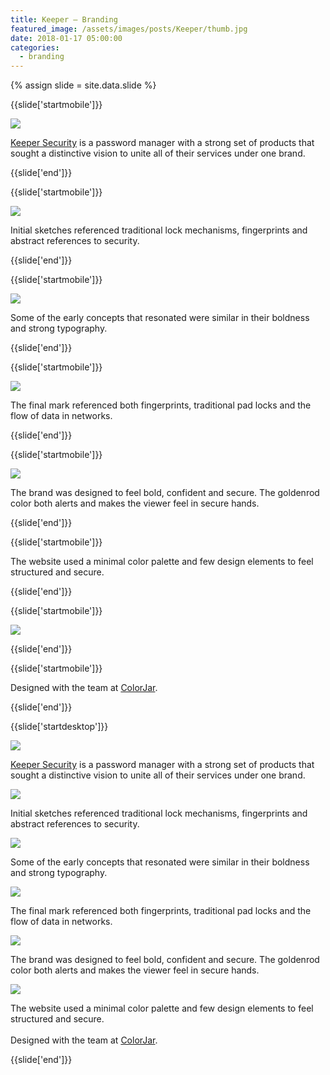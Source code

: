 ```yaml
---
title: Keeper — Branding
featured_image: /assets/images/posts/Keeper/thumb.jpg
date: 2018-01-17 05:00:00
categories:
  - branding
---
```


{% assign slide = site.data.slide %}

{{slide['startmobile']}}

<div>
  <img
    class='full-height' 
    src='{{ site.url }}/assets/images/posts/keeper/keeper-mobile-1.png'
  />
</div>

<p class="bg"><a href="https://www.keepersecurity.com/">Keeper Security</a> is a password manager with a strong set of products that sought a distinctive vision to unite all of their services under one brand.</p>

{{slide['end']}}

{{slide['startmobile']}}

<div>
  <img
    class='full-height' 
    src='{{ site.url }}/assets/images/posts/keeper/keeper-mobile-2.png'
  />
</div>

<p class="bg-dark">Initial sketches referenced traditional lock mechanisms, fingerprints and abstract references to security.</p>

{{slide['end']}}

{{slide['startmobile']}}

<div>
  <img
    class='full-height' 
    src='{{ site.url }}/assets/images/posts/keeper/keeper-mobile-3.png'
  />
</div>

<p class="bg-dark">Some of the early concepts that resonated were similar in their boldness and strong typography.</p>

{{slide['end']}}

{{slide['startmobile']}}

<div>
  <img
    class='full-height' 
    src='{{ site.url }}/assets/images/posts/keeper/keeper-mobile-4.png'
  />
</div>

<p class="bg">The final mark referenced both fingerprints, traditional pad locks and the flow of data in networks.</p>

{{slide['end']}}

{{slide['startmobile']}}

<div>
  <img
    class='full-height' 
    src='{{ site.url }}/assets/images/posts/keeper/keeper-mobile-5.png'
  />
</div>

<p class="bg">The brand was designed to feel bold, confident and secure. The goldenrod color both alerts and makes the viewer feel in secure hands.</p>

{{slide['end']}}

{{slide['startmobile']}}

<p>The website used a minimal color palette and few design elements to feel structured and secure.</p>

{{slide['end']}}

{{slide['startmobile']}}

<div>
  <img
    class='full-height' 
    src='{{ site.url }}/assets/images/posts/keeper/keeper-mobile-6.png'
  />
</div>

{{slide['end']}}

{{slide['startmobile']}}

<p>Designed with the team at <a href="https://colorjar.com/">ColorJar</a>.</p>

{{slide['end']}}

{{slide['startdesktop']}}

<div>
  <img
    class='full-width' 
    src='{{ site.url }}/assets/images/posts/keeper/keeper-1.jpg'
  />
</div>

<p class="bg"><a href="https://www.keepersecurity.com/">Keeper Security</a> is a password manager with a strong set of products that sought a distinctive vision to unite all of their services under one brand.</p>

<div>
  <img
    src='{{ site.url }}/assets/images/posts/keeper/keeper-grid-1.png'
  />
</div>

<p class="bg">Initial sketches referenced traditional lock mechanisms, fingerprints and abstract references to security.</p>

<div>
  <img
    src='{{ site.url }}/assets/images/posts/keeper/keeper-grid-2.png'
  />
</div>

<p class="bg">Some of the early concepts that resonated were similar in their boldness and strong typography.</p>

<div>
  <img
    src='{{ site.url }}/assets/images/posts/keeper/keeper-grid-3.png'
  />
</div>

<p class="bg">The final mark referenced both fingerprints, traditional pad locks and the flow of data in networks.</p>

<div>
  <img
    src='{{ site.url }}/assets/images/posts/keeper/keeper-grid-4.png'
  />
</div>

<p class="bg">The brand was designed to feel bold, confident and secure. The goldenrod color both alerts and makes the viewer feel in secure hands.</p>

<div>
  <img
    src='{{ site.url }}/assets/images/posts/keeper/keeper-grid-5.png'
  />
</div>

<p>The website used a minimal color palette and few design elements to feel structured and secure.<br><br>Designed with the team at <a href="https://colorjar.com/">ColorJar</a>.</p>

{{slide['end']}}
